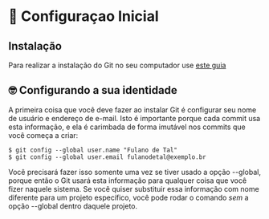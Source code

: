 # :wave: Configuraçao Inicial

## Instalação

Para realizar a instalação do Git no seu computador use [este guia](https://www.atlassian.com/br/git/tutorials/install-git)

## 🤓 Configurando a sua identidade

A primeira coisa que você deve fazer ao instalar Git é configurar seu nome de usuário e endereço de e-mail. Isto é importante porque cada commit usa esta informação, e ela é carimbada de forma imutável nos commits que você começa a criar:

```shell
$ git config --global user.name "Fulano de Tal"
$ git config --global user.email fulanodetal@exemplo.br
```

Você precisará fazer isso somente uma vez se tiver usado a opção --global, porque então o Git usará esta informação para qualquer coisa que você fizer naquele sistema. Se você quiser substituir essa informação com nome diferente para um projeto específico, você pode rodar o comando *sem* a opção --global dentro daquele projeto.

